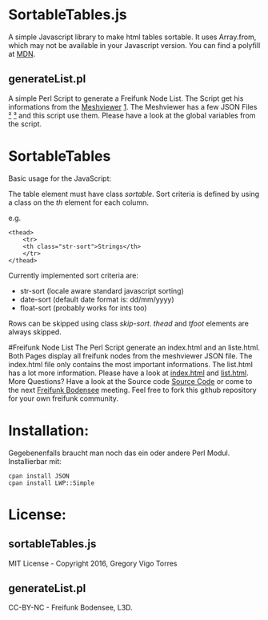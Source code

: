 SortableTables.js 
=============================

A simple Javascript library to make html tables sortable.
It uses Array.from, which may not be available in your Javascript version. 
You can find a polyfill at [MDN](https://developer.mozilla.org/en-US/docs/Web/JavaScript/Reference/Global_Objects/Array/from#Browser_compatibility).


## generateList.pl

A simple Perl Script to generate a Freifunk Node List.
The Script get his informations from the [Meshviewer](https://github.com/ffnord/meshviewer) [1](https://github.com/ffbsee/meshviewer). 
The Meshviewer has a few JSON Files [²](https://vpn3.ffbsee.de/meshviewer/nodes.json) [³](https://vpn3.ffbsee.de/meshviewer/graph.json) and this script use them. Please have a look at the global variables from the script.


# SortableTables

Basic usage for the JavaScript:

The table element must have class *sortable*.
Sort criteria is defined by using a class on the *th* element for each column.

e.g. 
```no-highlight
<thead>
    <tr>
    <th class="str-sort">Strings</th>
    </tr>
</thead>
```

Currently implemented sort criteria are:
* str-sort (locale aware standard javascript sorting)
* date-sort (default date format is: dd/mm/yyyy)
* float-sort (probably works for ints too)

Rows can be skipped using class *skip-sort*.
*thead* and *tfoot* elements are always skipped.

#Freifunk Node List
The Perl Script generate an index.html and an liste.html. Both Pages display all freifunk nodes from the meshviewer JSON file.
The index.html file only contains the most important informations. The list.html has a lot more information.
Please have a look at [index.html](https://vpn3.ffbsee.de/FFNodeList/liste.html) and [list.html](https://vpn3.ffbsee.de/FFNodeList/index.html).
More Questions?
Have a look at the Source code [Source Code](https://raw.githubusercontent.com/ffbsee/FFNodeList/master/generateList.pl) or come to the next [Freifunk Bodensee](https://ffbsee.de) meeting.
Feel free to fork this github repository for your own freifunk community.

# Installation:
Gegebenenfalls braucht man noch das ein oder andere Perl Modul. Installierbar mit:

```
cpan install JSON
cpan install LWP::Simple
```


# License:

## sortableTables.js

MIT License - Copyright 2016, Gregory Vigo Torres

## generateList.pl

CC-BY-NC - Freifunk Bodensee, L3D.
